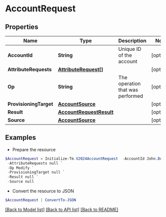 # AccountRequest
## Properties

Name | Type | Description | Notes
------------ | ------------- | ------------- | -------------
**AccountId** | **String** | Unique ID of the account | [optional] 
**AttributeRequests** | [**AttributeRequest[]**](AttributeRequest.md) |  | [optional] 
**Op** | **String** | The operation that was performed | [optional] 
**ProvisioningTarget** | [**AccountSource**](AccountSource.md) |  | [optional] 
**Result** | [**AccountRequestResult**](AccountRequestResult.md) |  | [optional] 
**Source** | [**AccountSource**](AccountSource.md) |  | [optional] 

## Examples

- Prepare the resource
```powershell
$AccountRequest = Initialize-Tm.V2024AccountRequest  -AccountId John.Doe `
 -AttributeRequests null `
 -Op Modify `
 -ProvisioningTarget null `
 -Result null `
 -Source null
```

- Convert the resource to JSON
```powershell
$AccountRequest | ConvertTo-JSON
```

[[Back to Model list]](../README.md#documentation-for-models) [[Back to API list]](../README.md#documentation-for-api-endpoints) [[Back to README]](../README.md)

